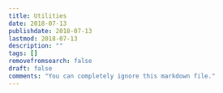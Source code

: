 ```yaml
---
title: Utilities
date: 2018-07-13
publishdate: 2018-07-13
lastmod: 2018-07-13
description: ""
tags: []
removefromsearch: false
draft: false
comments: "You can completely ignore this markdown file."
---
```


